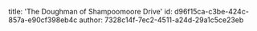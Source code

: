 title: 'The Doughman of Shampoomoore Drive'
id: d96f15ca-c3be-424c-857a-e90cf398eb4c
author: 7328c14f-7ec2-4511-a24d-29a1c5ce23eb
